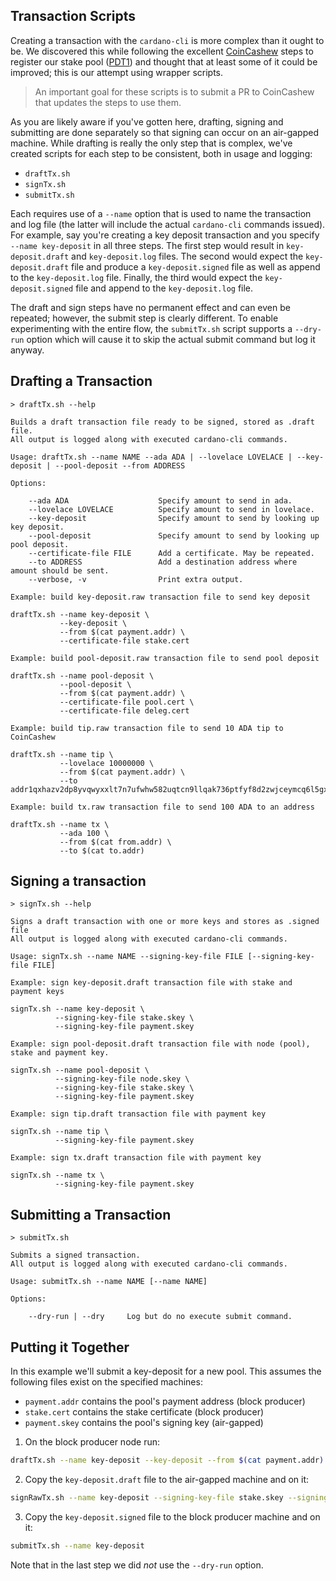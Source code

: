 
## Transaction Scripts

Creating a transaction with the `cardano-cli` is more complex than it ought to be. We discovered this while following the 
excellent [CoinCashew](https://www.coincashew.com/coins/overview-ada/guide-how-to-build-a-haskell-stakepool-node) steps to 
register our stake pool ([PDT1](https://pdtpools.io/)) and thought that at least some of it could be improved; this is our 
attempt using wrapper scripts. 

> An important goal for these scripts is to submit a PR to CoinCashew that updates the steps to use them.

As you are likely aware if you've gotten here, drafting, signing and submitting are done separately so that signing can occur 
on an air-gapped machine. While drafting is really the only step that is complex, we've created scripts for each step to be 
consistent, both in usage and logging:

* `draftTx.sh`
* `signTx.sh`
* `submitTx.sh`

Each requires use of a `--name` option that is used to name the transaction and log file (the latter will include the actual 
`cardano-cli` commands issued). For example, say you're creating a key deposit transaction and you specify `--name key-deposit` 
in all three steps. The first step would result in `key-deposit.draft` and `key-deposit.log` files. The second would expect the 
`key-deposit.draft` file and produce a `key-deposit.signed` file as well as append to the `key-deposit.log` file. Finally, the 
third would expect the `key-deposit.signed` file and append to the `key-deposit.log` file.

The draft and sign steps have no permanent effect and can even be repeated; however, the submit step is clearly different. To 
enable experimenting with the entire flow, the `submitTx.sh` script supports a `--dry-run` option which will cause it to skip 
the actual submit command but log it anyway.
  

## Drafting a Transaction
```
> draftTx.sh --help

Builds a draft transaction file ready to be signed, stored as .draft file.
All output is logged along with executed cardano-cli commands.

Usage: draftTx.sh --name NAME --ada ADA | --lovelace LOVELACE | --key-deposit | --pool-deposit --from ADDRESS

Options:

    --ada ADA                    Specify amount to send in ada.
    --lovelace LOVELACE          Specify amount to send in lovelace.
    --key-deposit                Specify amount to send by looking up key deposit.
    --pool-deposit               Specify amount to send by looking up pool deposit.
    --certificate-file FILE      Add a certificate. May be repeated.
    --to ADDRESS                 Add a destination address where amount should be sent.
    --verbose, -v                Print extra output.

Example: build key-deposit.raw transaction file to send key deposit

draftTx.sh --name key-deposit \
           --key-deposit \
           --from $(cat payment.addr) \
           --certificate-file stake.cert

Example: build pool-deposit.raw transaction file to send pool deposit

draftTx.sh --name pool-deposit \
           --pool-deposit \
           --from $(cat payment.addr) \
           --certificate-file pool.cert \
           --certificate-file deleg.cert

Example: build tip.raw transaction file to send 10 ADA tip to CoinCashew

draftTx.sh --name tip \
           --lovelace 10000000 \
           --from $(cat payment.addr) \
           --to addr1qxhazv2dp8yvqwyxxlt7n7ufwhw582uqtcn9llqak736ptfyf8d2zwjceymcq6l5gxht0nx9zwazvtvnn22sl84tgkyq7guw7q

Example: build tx.raw transaction file to send 100 ADA to an address

draftTx.sh --name tx \
           --ada 100 \
           --from $(cat from.addr) \
           --to $(cat to.addr)

```

## Signing a transaction
```
> signTx.sh --help

Signs a draft transaction with one or more keys and stores as .signed file
All output is logged along with executed cardano-cli commands.

Usage: signTx.sh --name NAME --signing-key-file FILE [--signing-key-file FILE]

Example: sign key-deposit.draft transaction file with stake and payment keys

signTx.sh --name key-deposit \
          --signing-key-file stake.skey \
          --signing-key-file payment.skey

Example: sign pool-deposit.draft transaction file with node (pool), stake and payment key.

signTx.sh --name pool-deposit \
          --signing-key-file node.skey \
          --signing-key-file stake.skey \
          --signing-key-file payment.skey

Example: sign tip.draft transaction file with payment key

signTx.sh --name tip \
          --signing-key-file payment.skey

Example: sign tx.draft transaction file with payment key

signTx.sh --name tx \
          --signing-key-file payment.skey
```
 
## Submitting a Transaction

``` 
> submitTx.sh

Submits a signed transaction.
All output is logged along with executed cardano-cli commands.

Usage: submitTx.sh --name NAME [--name NAME]

Options:

    --dry-run | --dry     Log but do no execute submit command.
```
                                                               
## Putting it Together
          
In this example we'll submit a key-deposit for a new pool. This assumes the following files exist on the specified machines:

* `payment.addr` contains the pool's payment address (block producer)
* `stake.cert` contains the stake certificate (block producer)
* `payment.skey` contains the pool's signing key (air-gapped)


1. On the block producer node run:
```bash
draftTx.sh --name key-deposit --key-deposit --from $(cat payment.addr) --certificate-file stake.cert
```

2. Copy the `key-deposit.draft` file to the air-gapped machine and on it:
```bash
signRawTx.sh --name key-deposit --signing-key-file stake.skey --signing-key-file payment.skey
```

3. Copy the `key-deposit.signed` file to the block producer machine and on it:
```bash
submitTx.sh --name key-deposit
```

Note that in the last step we did *not* use the `--dry-run` option.
